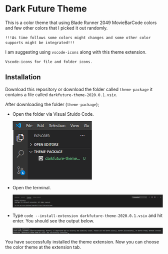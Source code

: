 # Dark Future Theme

This is a color theme that using Blade Runner 2049 MovieBarCode colors and few other colors that I picked it out randomly.

    !!!As time follows some colors might changes and some other color supports might be integrated!!!

I am suggesting using ```vscode-icons``` along with this theme extension. 
    
    Vscode-icons for file and folder icons.

## Installation

Download this repository or download the folder called ```theme-package``` it contains a file called ```darkfuture-theme-2020.0.1.vsix```.

 After downloading the folder (```theme-package```);

* Open the folder via Visual Stuido Code.

    ![Image of File Explorer](/readme-images/image_0.png)
    
* Open the terminal.

    ![Image of Terminal Panel](/readme-images/image_1.png)

* Type ```code --install-extension darkfuture-theme-2020.0.1.vsix``` and hit enter. You should see the output below.

    ![Image of Terminal Panel Ouput](/readme-images/image_2.png)

You have successfully installed the theme extension.
Now you can choose the color theme at the extension tab. 


